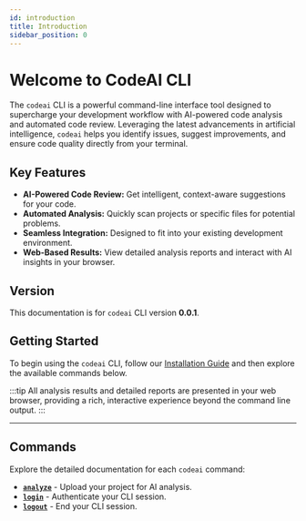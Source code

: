 ```yaml
---
id: introduction
title: Introduction
sidebar_position: 0
---
```


# Welcome to CodeAI CLI

The `codeai` CLI is a powerful command-line interface tool designed to supercharge your development workflow with AI-powered code analysis and automated code review. Leveraging the latest advancements in artificial intelligence, `codeai` helps you identify issues, suggest improvements, and ensure code quality directly from your terminal.

## Key Features

*   **AI-Powered Code Review:** Get intelligent, context-aware suggestions for your code.
*   **Automated Analysis:** Quickly scan projects or specific files for potential problems.
*   **Seamless Integration:** Designed to fit into your existing development environment.
*   **Web-Based Results:** View detailed analysis reports and interact with AI insights in your browser.

## Version

This documentation is for `codeai` CLI version **0.0.1**.

## Getting Started

To begin using the `codeai` CLI, follow our [Installation Guide](/docs/installation) and then explore the available commands below.

:::tip
All analysis results and detailed reports are presented in your web browser, providing a rich, interactive experience beyond the command line output.
:::

---

## Commands

Explore the detailed documentation for each `codeai` command:

*   [**`analyze`**](/docs/usage/analyze) - Upload your project for AI analysis.
*   [**`login`**](/docs/usage/login) - Authenticate your CLI session.
*   [**`logout`**](/docs/usage/logout) - End your CLI session.